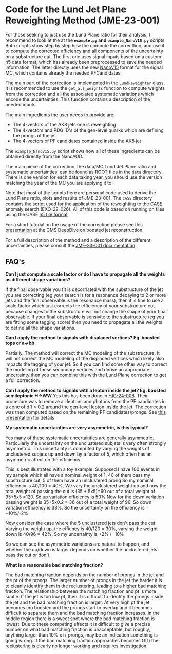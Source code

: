 # Code for the Lund Jet Plane Reweighting Method (JME-23-001)

For those seeking to just use the Lund Plane ratio for their analysis,
I recommend to look at the at the **`example.py` and `example_NanoV15.py`** scripts.
Both scripts show step by step how the compute the correcttion, and use it to compute the corrected efficiency
and all components of the uncertainty on a substructure cut.
The first one uses signal inputs based on a custom h5 data format, which has
already been preprocessed to save the needed information. 
The latter directly uses the new [NanoV15](https://gitlab.cern.ch/cms-nanoAOD/nanoaod-doc/-/wikis/Releases/NanoAODv15) 
format for the signal MC, which contains already the needed PFCandidates.

The main part of the correction is implemented in the `LundReweighter` class.
It is recommended to use the `get_all_weights` function to compute weights from the
correction and all the associated systematic variations which encode the uncertainties.
This function contains a description of the needed inputs.

The main ingredients the user needs to provide are: 
- The 4-vectors of the AK8 jets one is reweighting
- The 4-vectors and PDG ID's of the gen-level quarks which are defining the prongs of the jet
- The 4-vectors of PF candidates contained inside the AK8 jet

The `example_NanoV15.py` script shows how all of these ingredients can be obtained directly from the NanoAOD. 

The main piece of the correction, the data/MC Lund Jet Plane ratio and systematic uncertainties,
can be found as ROOT files in the `data` directory. There is one version for
each data taking year, you should use the version matching the year of the MC
you are applying it to. 

Note that most of the scripts here are
personal code used to derive the Lund Plane ratio, plots and results of
JME-23-001.
The `CASE` directory contains the script used for the application of the reweighting to the
CASE anomaly search (EXO-22-026). 
All of this code is based on running on files using the CASE [h5 file format](https://github.com/case-team/CASEUtils/tree/master/H5_maker)

For a short tutorial on the usage of the correction please see this
[presentation](https://indico.cern.ch/event/1379091/#7-calibrate-jets-with-more-tha) at the CMS DeepDive on boosted jet reconstruction.

For a full description of the method and a description of the different uncertainties,
    please consult the [JME-23-001 documentation](https://cms.cern.ch/iCMS/analysisadmin/cadilines?id=2660&ancode=JME-23-001&tp=an&line=JME-23-001). 
    
## FAQ's

**Can I just compute a scale factor or do I have to propagate all the weights as different shape variations?**

If the final observable you fit is decorrlated with the substructure of the jet you are correcting (eg your search is for a resonance decaying to 2 or more jets and the final observable is the resonance mass), 
then it is fine to use a scale factor which just corrects the efficiency of your substructure cut because changes to the substructure will not change the shape of your final observable.
If your final observable is sensivite to the substructure (eg you are fitting some tagging score) then you need to propagate all the weights to define all the shape variations. 

**Can I apply the method to signals with displaced vertices? Eg. boosted tops or a->bb**

Partially. The method will correct the MC modeling of the substructure. It will not correct the MC modeling of the displaced vertices which likely also impacts the tagging of your jet. 
So if you can find some other way to correct the modeling of these secondary vertices and derive an appropriate uncertainty then you can combine this with the Lund Plane correction to get a full correction.

**Can I apply the method to signals with a lepton inside the jet? Eg. boosted semileptonic H->WW**
Yes this has been done in [HIG-24-008](https://cms.cern.ch/iCMS/analysisadmin/cadilines?line=HIG-24-008&tp=an&id=2807&ancode=HIG-24-008). 
Their procedure was to remove all leptons and photons from the PF candidates in a cone of dR < 0.2 around the gen-level lepton inside the jet.
The correction was then computed based on the remaining PF candidates/prongs. See [this presentation](https://indico.cern.ch/event/1470867/#23-lund-jet-plane-for-boosted) for details

**My systematic uncertainties are very asymmetric, is this typical?** 

Yes many of these systematic uncertainties are generally asymmetric. Particularly the uncertainty on the unclustered subjets is very often strongly asymmetric.
This uncertainty is computed by varying the weights of unclustered subjets up and down by a factor of 5, which often has an asymmetric affect on the efficiency. 

This is best illustrated with a toy example. 
Supposed I have 100 events in my sample which all have a nominal weight of 1. 40 of them pass my substructure cut, 5 of them have an unclustered prong
So my nominal efficiency is 40/100 = 40%. We vary the unclustered weight up and now the total weight of passing the cut is (35 + 5x5)=60 out of a total weight of 95+5x5 =120. So up variation efficiency is 50%
Now for the down variation passing weight is 35+5x0.2 = 36 out of a total weight of 96. So down variation efficiency is 38%. So the uncertainty on the efficiency is +10%/-2%

Now consider the case where the 5 unclustered jets don't pass the cut. Varying the weight up, the effiency is 40/120 = 30%, varying the weight down is 40/96 = 42%. So my uncertainty is +2% / -10% 

So we can see the asymmetric variations are natural to happen, and whether the up/down is larger depends on whether the unclustered jets pass the cut or don't.

**What is a reasonable bad matching fraction?** 

The bad matching fraction depends on the number of prongs in the jet and the pt of the prongs.
The larger number of prongs in the jet the harder it is to cleanly identify them in the reclustering, leading to a higher bad matching fraction.
The relationship between the matching fraction and pt is more subtle. If the jet is too low pt, then it is difficult to identify the prongs inside the jet
and the bad matching fraction is larger. At very high pt the jet becomes too boosted and the prongs start to overlap and it becomes difficult to separate them 
and the bad matching fraction increases. In the middle region there is a sweet spot where the bad matching fraction is lowest.
Due to these competing effects it is difficult to give a precise number on what bad matching fraction is unacceptable, 
but roughly, anything larger than 10% x n_prongs, may be an indication something is going wrong. If the bad matching fraction approaches becomes O(1) the reclustering is clearly no longer working and requires investigation. 
